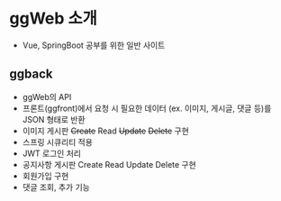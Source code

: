 # ggWeb 소개

- Vue, SpringBoot 공부를 위한 일반 사이트


## ggback
- ggWeb의 API
- 프론트(ggfront)에서 요청 시 필요한 데이터 (ex. 이미지, 게시글, 댓글 등)를 JSON 형태로 반환
- 이미지 게시판 ~~Create~~ Read ~~Update~~ ~~Delete~~ 구현
- 스프링 시큐리티 적용
- JWT 로그인 처리
- 공지사항 게시판 Create Read Update Delete 구현
- 회원가입 구현
- 댓글 조회, 추가 기능
